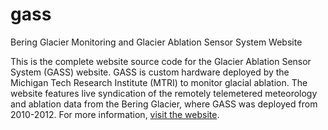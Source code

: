 # gass
Bering Glacier Monitoring and Glacier Ablation Sensor System Website

This is the complete website source code for the Glacier Ablation Sensor System (GASS) website.
GASS is custom hardware deployed by the Michigan Tech Research Institute (MTRI) to monitor glacial ablation.
The website features live syndication of the remotely telemetered meteorology and ablation data from the Bering Glacier, where GASS was deployed from 2010-2012.
For more information, [visit the website](http://beringglacier.org/gass/).
